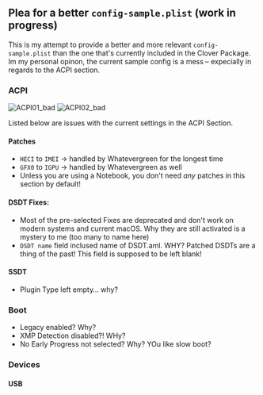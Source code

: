 ## Plea for a better `config-sample.plist` (work in progress)

This is my attempt to provide a better and more relevant `config-sample.plist` than the one that's currently included in the Clover Package. Im my personal opinon, the current sample config is a mess – expecially in regards to the ACPI section.

### ACPI
![ACPI01_bad](https://user-images.githubusercontent.com/76865553/173228912-69daf7b3-b1ef-4e4d-97da-be3a28bd55f5.png)
![ACPI02_bad](https://user-images.githubusercontent.com/76865553/173228922-1c47e00a-ffc8-4e4e-af6b-77360c4e3658.png)

Listed below are issues with the current settings in the ACPI Section.

#### Patches
- `HECI` to `IMEI` &rarr; handled by Whatevergreen for the longest time
- `GFX0` to `IGPU` &rarr; handled by Whatevergreen as well
- Unless you are using a Notebook, you don't need *any* patches in this section by default!

#### DSDT Fixes:
- Most of the pre-selected Fixes are deprecated and don't work on modern systems and current macOS. Why they are still activated is a mystery to me (too many to name here)
- `DSDT name` field inclused name of DSDT.aml. WHY? Patched DSDTs are a thing of the past! This field is supposed to be left blank!

#### SSDT
- Plugin Type left empty… why?

### Boot
- Legacy enabled? Why?
- XMP Detection disabled?! WHy?
- No Early Progress not selected? Why? YOu like slow boot?

### Devices
#### USB

